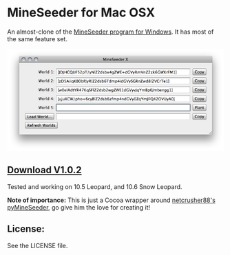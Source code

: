 # MineSeeder for Mac OSX

An almost-clone of the [MineSeeder program for Windows](http://www.minecraftforum.net/viewtopic.php?f=25&t=83984). It has most of the same feature set. 

![Screenshot](https://github.com/Kyrox/MineSeeder-X/raw/master/README_Images/Screenshot.png)

## [Download V1.0.2](https://github.com/downloads/Kyrox/MineSeeder-X/MineSeeder%20X%201.0.2.zip)

Tested and working on 10.5 Leopard, and 10.6 Snow Leopard.

<b>Note of importance:</b> This is just a Cocoa wrapper around [netcrusher88's pyMineSeeder](https://github.com/netcrusher88/pyMineSeeder), go give him the love for creating it!

## License:

See the LICENSE file.